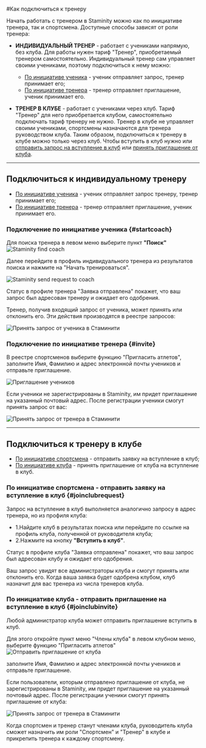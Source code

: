 #Как подключиться к тренеру

Начать работать с тренером в Staminity можно как по инициативе тренера, так и спортсмена. 
Доступные способы зависят от роли тренера:

* **ИНДИВИДУАЛЬНЫЙ ТРЕНЕР** - работает с учениками напрямую, без клуба.  Для работы нужен тариф "Тренер", приобретаемый тренером самостоятельно. 
Индивидуальный тренер сам управляет своими учениками, поэтому подключиться к нему можно:
  * [По инициативе ученика](#startcoach) - ученик отправляет запрос, тренер принимает его;
  * [По инициативе тренера](#invite) - тренер отправляет приглашение, ученик принимает его.


* **ТРЕНЕР В КЛУБЕ** - работает с учениками через клуб. Тариф "Тренер" для него приобретается клубом, самостоятельно подключать тариф тренеру не нужно. 
Тренер в клубе не управляет своими учениками, спортсмены назначаются для тренера руководством клуба. 
Таким образом, подключиться к тренеру в клубе можно только через клуб. Чтобы вступить в клуб нужно или [отправить запрос на вступление в клуб](#joinclubrequest) или [принять приглашение от клуба](#joinclubinvite).

---
## Подключиться к индивидуальному тренеру
* [По инициативе ученика](#startcoach) - ученик отправляет запрос тренеру, тренер принимает его;
* [По инициативе тренера](#invite) - тренер отправляет приглашение, ученик принимает его.


### Подключение по инициативе ученика {#startcoach}

Для поиска тренера в левом меню выберите пункт **"Поиск"**  
![Staminity find coach](http://content.staminity.com/assets/images/_new/search/find-coach.png)

Далее перейдите в профиль индивидуального тренера из результатов поиска и нажмите на "Начать тренироваться".

![Staminity send request to coach](http://content.staminity.com/assets/images/StartCoaching_4.gif)

Статус в профиле тренера "Заявка отправлена" покажет, что ваш запрос был адресован тренеру и ожидает его одобрения.

Тренер, получив входящий запрос от ученика, может принять или отклонить его. Эти действия производятся в реестре запросов:
 
![Принять запрос от ученика в Стаминити](http://content.staminity.com/assets/images/requests/accept_request.gif)


### Подключение по инициативе тренера {#invite}

В реестре спортсменов выберите функцию "Пригласить атлетов", заполните Имя, Фамилию и адрес электронной почты учеников и отправьте приглашение.

![Приглашение учеников](http://content.staminity.com/assets/images/_new/coach/coach-athlete-invite.png)

Если ученики не зарегистрированы в Staminity, им придет приглашение на указанный почтовый адрес. После регистрации ученики смогут принять запрос от вас:
 
![Принять запрос от тренера в Стаминити](https://content.staminity.com/assets/images/requests/accept_inviteFromCoach.gif)

---

## Подключиться к тренеру в клубе
* [По инициативе спортсмена](#joinclubrequest) - отправить заявку на вступление в клуб;
* [По инициативе клуба](#joinclubinvite) - принять приглашение от клуба на вступление в клуб. 

### По инициативе спортсмена - отправить заявку на вступление в клуб {#joinclubrequest}

Запрос на вступление в клуб выполняется аналогично запросу в адрес тренера, но из профиля клуба:  

* 1.Найдите клуб в результатах поиска или перейдите по ссылке на профиль клуба, полученной от руководителя клуба;
* 2.Нажмите на кнопку **"Вступить в клуб"**.

Статус в профиле клуба "Заявка отправлена" покажет, что ваш запрос был адресован клубу и ожидает его одобрения.

Ваш запрос увидят все администраторы клуба и смогут принять или отклонить его. Когда ваша заявка будет одобрена клубом, клуб назначит для вас тренера из числа тренеров клуба.

### По инициативе клуба - отправить приглашение на вступление в клуб {#joinclubinvite}

Любой администратор клуба может отправить приглашение вступить в клуб. 

Для этого откройте пункт меню "Члены клуба" в левом клубном меню, выберите функцию "Пригласить атлетов"
![Отправить приглашение от клуба](https://content.staminity.com/assets/images/_new/club/club-management-invite.png)

заполните Имя, Фамилию и адрес электронной почты учеников и отправьте приглашение.

Если пользователи, которым отправлено приглашение от клуба, не зарегистрированы в Staminity, им придет приглашение на указанный почтовый адрес. После регистрации ученики смогут принять приглашение от клуба:
 
![Принять запрос от тренера в Стаминити](https://content.staminity.com/assets/images/requests/accept_inviteFromCoach.gif)

Когда спортсмен и тренер станут членами клуба, руководитель клуба сможет назначить им роли "Спортсмен" и "Тренер" в клубе и прикрепить тренера к каждому спортсмену.


